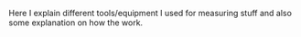 Here I explain different tools/equipment I used for measuring stuff and also some explanation on how the work.
